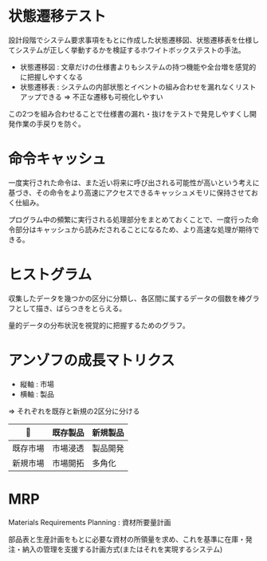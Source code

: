 # 状態遷移テスト

設計段階でシステム要求事項をもとに作成した状態遷移図、状態遷移表を仕様してシステムが正しく挙動するかを検証するホワイトボックステストの手法。

- 状態遷移図 : 文章だけの仕様書よりもシステムの持つ機能や全台増を感覚的に把握しやすくなる
- 状態遷移表 : システムの内部状態とイベントの組み合わせを漏れなくリストアップできる => 不正な遷移も可視化しやすい

この2つを組み合わせることで仕様書の漏れ・抜けをテストで発見しやすくし開発作業の手戻りを防ぐ。

# 命令キャッシュ

一度実行された命令は、また近い将来に呼び出される可能性が高いという考えに基づき、その命令をより高速にアクセスできるキャッシュメモリに保持させておく仕組み。

プログラム中の頻繁に実行される処理部分をまとめておくことで、一度行った命令部分はキャッシュから読みだされることになるため、より高速な処理が期待できる。

# ヒストグラム

収集したデータを幾つかの区分に分類し、各区間に属するデータの個数を棒グラフとして描き、ばらつきをとらえる。

量的データの分布状況を視覚的に把握するためのグラフ。

# アンゾフの成長マトリクス

- 縦軸 : 市場
- 横軸 : 製品

=> それぞれを既存と新規の2区分に分ける

| :dog:    | 既存製品 | 新規製品 |
|----------|----------|----------|
| 既存市場 | 市場浸透 | 製品開発 |
| 新規市場 | 市場開拓 | 多角化   |

# MRP

Materials Requirements Planning : 資材所要量計画

部品表と生産計画をもとに必要な資材の所領量を求め、これを基準に在庫・発注・納入の管理を支援する計画方式(またはそれを実現するシステム)

